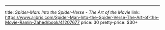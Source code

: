 ---
title: _Spider-Man: Into the Spider-Verse - The Art of the Movie_
link: https://www.alibris.com/Spider-Man-Into-the-Spider-Verse-The-Art-of-the-Movie-Ramin-Zahed/book/41207677
price: 30
pretty-price: $30+

